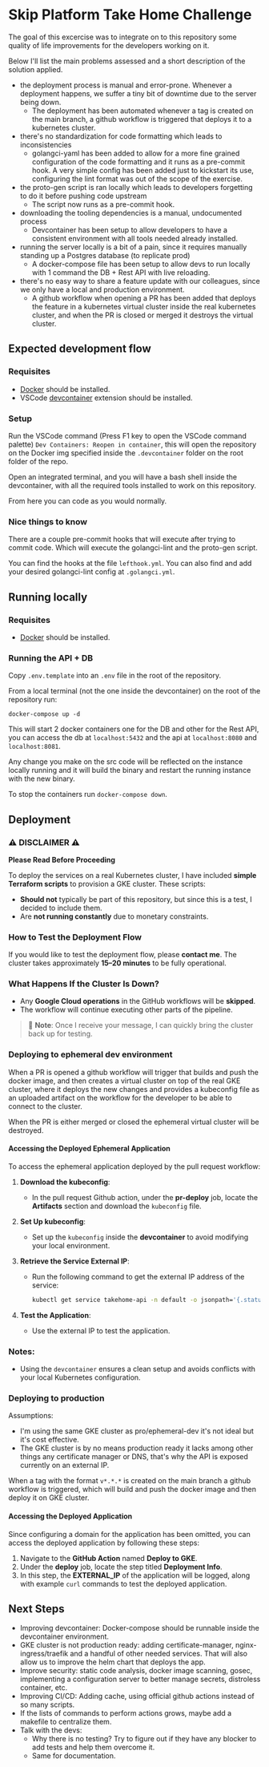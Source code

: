 # Skip Platform Take Home Challenge

The goal of this excercise was to integrate on to this repository some quality of life improvements for the developers working on it.

Below I'll list the main problems assessed and a short description of the solution applied. 

* the deployment process is manual and error-prone. Whenever a deployment happens, we suffer a tiny bit of downtime due to the server being down.
    - The deployment has been automated whenever a tag is created on the main branch, a github workflow is triggered that deploys it to a kubernetes cluster.
* there's no standardization for code formatting which leads to inconsistencies
    - golangci-yaml has been added to allow for a more fine grained configuration of the code formatting and it runs as a pre-commit hook. A very simple config has been added just to kickstart its use, configuring the lint format was out of the scope of the exercise.
* the proto-gen script is ran locally which leads to developers forgetting to do it before pushing code upstream
    - The script now runs as a pre-commit hook.
* downloading the tooling dependencies is a manual, undocumented process
    - Devcontainer has been setup to allow developers to have a consistent environment with all tools needed already installed.
* running the server locally is a bit of a pain, since it requires manually standing up a Postgres database (to replicate prod)
    - A docker-compose file has been setup to allow devs to run locally with 1 command the DB + Rest API with live reloading.
* there's no easy way to share a feature update with our colleagues, since we only have a local and production environment.
    - A github workflow when opening a PR has been added that deploys the feature in a kubernetes virtual cluster inside the real kubernetes cluster, and when the PR is closed or merged it destroys the virtual cluster.


## Expected development flow

### Requisites

- [Docker](https://docs.docker.com/desktop/) should be installed.
- VSCode [devcontainer](https://marketplace.visualstudio.com/items?itemName=ms-vscode-remote.remote-containers) extension should be installed.

### Setup

Run the VSCode command (Press F1 key to open the VSCode command palette) `Dev Containers: Reopen in container`, this will open the repository on the Docker img specified inside the `.devcontainer` folder on the root folder of the repo.

Open an integrated terminal, and you will have a bash shell inside the devcontainer, with all the required tools installed to work on this repository.

From here you can code as you would normally.

### Nice things to know

There are a couple pre-commit hooks that will execute after trying to commit code. Which will execute the golangci-lint and the proto-gen script.

You can find the hooks at the file `lefthook.yml`. You can also find and add your desired golangci-lint config at `.golangci.yml`.


## Running locally

### Requisites

- [Docker](https://docs.docker.com/desktop/) should be installed.

### Running the API + DB

Copy `.env.template` into an `.env` file in the root of the repository.

From a local terminal (not the one inside the devcontainer) on the root of the repository run:

`docker-compose up -d`

This will start 2 docker containers one for the DB and other for the Rest API, you can access the db at `localhost:5432` and the api at `localhost:8080` and `localhost:8081`.

Any change you make on the src code will be reflected on the instance locally running and it will build the binary and restart the running instance with the new binary.

To stop the containers run `docker-compose down`.

## Deployment

### ⚠️ DISCLAIMER ⚠️

**Please Read Before Proceeding**

To deploy the services on a real Kubernetes cluster, I have included **simple Terraform scripts** to provision a GKE cluster. These scripts:

- **Should not** typically be part of this repository, but since this is a test, I decided to include them.
- Are **not running constantly** due to monetary constraints.

### How to Test the Deployment Flow
If you would like to test the deployment flow, please **contact me**. The cluster takes approximately **15–20 minutes** to be fully operational.

### What Happens If the Cluster Is Down?
- Any **Google Cloud operations** in the GitHub workflows will be **skipped**.
- The workflow will continue executing other parts of the pipeline.

> 🛑 **Note**: Once I receive your message, I can quickly bring the cluster back up for testing.

### Deploying to ephemeral dev environment

When a PR is opened a github workflow will trigger that builds and push the docker image, and then creates a virtual cluster on top of the real GKE cluster, where it deploys the new changes and provides a kubeconfig file as an uploaded artifact on the workflow for the developer to be able to connect to the cluster.

When the PR is either merged or closed the ephemeral virtual cluster will be destroyed.

#### Accessing the Deployed Ephemeral Application

To access the ephemeral application deployed by the pull request workflow:

1. **Download the kubeconfig**:
   - In the pull request Github action, under the **pr-deploy** job, locate the **Artifacts** section and download the `kubeconfig` file.

2. **Set Up kubeconfig**:
   - Set up the `kubeconfig` inside the **devcontainer** to avoid modifying your local environment.


3. **Retrieve the Service External IP**:
   - Run the following command to get the external IP address of the service:
     ```bash
     kubectl get service takehome-api -n default -o jsonpath='{.status.loadBalancer.ingress[0].ip}'
     ```

4. **Test the Application**:
   - Use the external IP to test the application.

### Notes:
- Using the `devcontainer` ensures a clean setup and avoids conflicts with your local Kubernetes configuration.

### Deploying to production

Assumptions: 
- I'm using the same GKE cluster as pro/ephemeral-dev it's not ideal but it's cost effective.
- The GKE cluster is by no means production ready it lacks among other things any certificate manager or DNS, that's why the API is exposed currently on an external IP.

When a tag with the format `v*.*.*` is created on the main branch a github workflow is triggered, which will build and push the docker image and then deploy it on GKE cluster.

#### Accessing the Deployed Application

Since configuring a domain for the application has been omitted, you can access the deployed application by following these steps:

1. Navigate to the **GitHub Action** named **Deploy to GKE**.
2. Under the **deploy** job, locate the step titled **Deployment Info**.
3. In this step, the **EXTERNAL_IP** of the application will be logged, along with example `curl` commands to test the deployed application.


## Next Steps

- Improving devcontainer: Docker-compose should be runnable inside the devcontainer environment.
- GKE cluster is not production ready: adding certificate-manager, nginx-ingress/traefik and a handful of other needed services. That will also allow us to improve the helm chart that deploys the app.
- Improve security: static code analysis, docker image scanning, gosec, implementing a configuration server to better manage secrets, distroless container, etc.
- Improving CI/CD: Adding cache, using official github actions instead of so many scripts.
- If the lists of commands to perform actions grows, maybe add a makefile to centralize them.
- Talk with the devs: 
    - Why there is no testing? Try to figure out if they have any blocker to add tests and help them overcome it.
    - Same for documentation.



